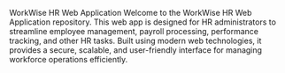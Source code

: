 WorkWise HR Web Application
Welcome to the WorkWise HR Web Application repository. This web app is designed for HR administrators to streamline employee management, payroll processing, performance tracking, and other HR tasks. Built using modern web technologies, it provides a secure, scalable, and user-friendly interface for managing workforce operations efficiently.
